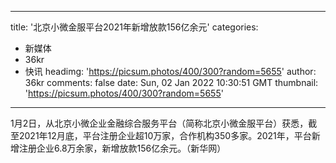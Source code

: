 
---
title: '北京小微金服平台2021年新增放款156亿余元'
categories: 
 - 新媒体
 - 36kr
 - 快讯
headimg: 'https://picsum.photos/400/300?random=5655'
author: 36kr
comments: false
date: Sun, 02 Jan 2022 10:30:51 GMT
thumbnail: 'https://picsum.photos/400/300?random=5655'
---

<div>   
1月2日，从北京小微企业金融综合服务平台（简称北京小微金服平台）获悉，截至2021年12月底，平台注册企业超10万家，合作机构350多家。2021年，平台新增注册企业6.8万余家，新增放款156亿余元。（新华网）  
</div>
            